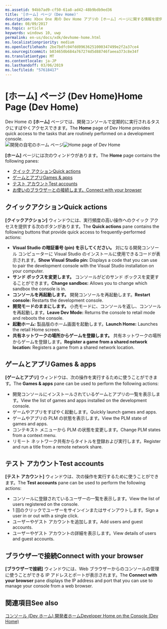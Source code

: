 ```yaml
---
ms.assetid: 94bb7ad9-cf50-61a8-ad42-48b9bdb9ed36
title: '[ホーム] ページ (Dev Home)'
description: Xbox One 用の Dev Home アプリの [ホーム] ページに関する情報を提供します。
ms.date: 08/09/2017
ms.topic: article
keywords: windows 10, uwp
permalink: en-us/docs/xdk/devhome-home.html
ms.localizationpriority: medium
ms.openlocfilehash: 2be7bdfc04fdd09636251000347499e2f2a37ce4
ms.sourcegitcommit: b034650b684a767274d5d88746faeea373c8e34f
ms.translationtype: MT
ms.contentlocale: ja-JP
ms.lasthandoff: 03/06/2019
ms.locfileid: "57618417"
---
```

# <a name="home-page-dev-home"></a><span data-ttu-id="4c07e-104">[ホーム] ページ (Dev Home)</span><span class="sxs-lookup"><span data-stu-id="4c07e-104">Home Page (Dev Home)</span></span>
   
  
<span data-ttu-id="4c07e-105">Dev Home の **[ホーム]** ページでは、開発コンソールで定期的に実行されるタスクにすばやくアクセスできます。</span><span class="sxs-lookup"><span data-stu-id="4c07e-105">The **Home** page of Dev Home provides quick access to the tasks that are routinely performed on a development console.</span></span>   
 <span data-ttu-id="4c07e-106">![開発の自宅のホーム ページ](images/devhome_home.png)</span><span class="sxs-lookup"><span data-stu-id="4c07e-106">![Home page of Dev Home](images/devhome_home.png)</span></span>   
  
<span data-ttu-id="4c07e-107">**[ホーム]** ページには次のウィンドウがあります。</span><span class="sxs-lookup"><span data-stu-id="4c07e-107">The **Home** page contains the following panes:</span></span>   
 
   *  [<span data-ttu-id="4c07e-108">クイック アクション</span><span class="sxs-lookup"><span data-stu-id="4c07e-108">Quick actions</span></span>](#ID4EEB)  
   *  [<span data-ttu-id="4c07e-109">ゲームとアプリ</span><span class="sxs-lookup"><span data-stu-id="4c07e-109">Games & apps</span></span>](#ID4EPC)  
   *  [<span data-ttu-id="4c07e-110">テスト アカウント</span><span class="sxs-lookup"><span data-stu-id="4c07e-110">Test accounts</span></span>](#ID4EQD)  
   *  [<span data-ttu-id="4c07e-111">お使いのブラウザーとの接続します。</span><span class="sxs-lookup"><span data-stu-id="4c07e-111">Connect with your browser</span></span>](#ID4EFE)  

 
<a id="ID4EEB"></a>

   

## <a name="quick-actions"></a><span data-ttu-id="4c07e-112">クイックアクション</span><span class="sxs-lookup"><span data-stu-id="4c07e-112">Quick actions</span></span>  
   
  
<span data-ttu-id="4c07e-113">**[クイックアクション]** ウィンドウには、実行頻度の高い操作へのクイック アクセスを提供する次のボタンがあります。</span><span class="sxs-lookup"><span data-stu-id="4c07e-113">The **Quick actions** pane contains the following buttons that provide quick access to frequently-performed actions:</span></span>   
 
   *  <span data-ttu-id="4c07e-114">**Visual Studio の暗証番号 (pin) を示してください。** 対になる開発コンソール コンピューターに Visual Studio のインストールに使用できるコードが表示されます。</span><span class="sxs-lookup"><span data-stu-id="4c07e-114">**Show Visual Studio pin:** Displays a code that you can use to pair the development console with the Visual Studio installation on your computer.</span></span>   
   *  <span data-ttu-id="4c07e-115">**サンド ボックスを変更します。** コンソールがどのサンド ボックスを変更することができます。</span><span class="sxs-lookup"><span data-stu-id="4c07e-115">**Change sandbox:** Allows you to change which sandbox the console is in.</span></span>   
   *  <span data-ttu-id="4c07e-116">**コンソールを再起動します。** 開発コンソールを再起動します。</span><span class="sxs-lookup"><span data-stu-id="4c07e-116">**Restart console:** Restarts the development console.</span></span>   
   *  <span data-ttu-id="4c07e-117">**開発モードのままにします。** 小売モードに、コンソールを返し、コンソールを再起動します。</span><span class="sxs-lookup"><span data-stu-id="4c07e-117">**Leave Dev Mode:** Returns the console to retail mode and reboots the console.</span></span>   
   *  <span data-ttu-id="4c07e-118">**起動ホーム:** 製品版のホーム画面を起動します。</span><span class="sxs-lookup"><span data-stu-id="4c07e-118">**Launch Home:** Launches the retail Home screen.</span></span>   
   *  <span data-ttu-id="4c07e-119">**共有ネットワークの場所からゲームを登録します。** 共有ネットワークの場所からゲームを登録します。</span><span class="sxs-lookup"><span data-stu-id="4c07e-119">**Register a game from a shared network location:** Registers a game from a shared network location.</span></span>   

  
<a id="ID4EPC"></a>

   

## <a name="games--apps"></a><span data-ttu-id="4c07e-120">ゲームとアプリ</span><span class="sxs-lookup"><span data-stu-id="4c07e-120">Games & apps</span></span>   
   
  
<span data-ttu-id="4c07e-121">**[ゲームとアプリ]** ウィンドウは、次の操作を実行するために使うことができます。</span><span class="sxs-lookup"><span data-stu-id="4c07e-121">The **Games & apps** pane can be used to perform the following actions:</span></span>   
 
   *  <span data-ttu-id="4c07e-122">開発コンソールにインストールされているゲームとアプリの一覧を表示します。</span><span class="sxs-lookup"><span data-stu-id="4c07e-122">View the list of games and apps installed on the development console.</span></span>  
   *  <span data-ttu-id="4c07e-123">ゲームやアプリをすばやく起動します。</span><span class="sxs-lookup"><span data-stu-id="4c07e-123">Quickly launch games and apps.</span></span>  
   *  <span data-ttu-id="4c07e-124">ゲームやアプリの PLM の状態を表示します。</span><span class="sxs-lookup"><span data-stu-id="4c07e-124">View the PLM state of games and apps.</span></span>  
   *  <span data-ttu-id="4c07e-125">コンテキスト メニューから PLM の状態を変更します。</span><span class="sxs-lookup"><span data-stu-id="4c07e-125">Change PLM states from a context menu.</span></span>  
   *  <span data-ttu-id="4c07e-126">リモート ネットワーク共有からタイトルを登録および実行します。</span><span class="sxs-lookup"><span data-stu-id="4c07e-126">Register and run a title from a remote network share.</span></span>

  
<a id="ID4EQD"></a>

   

## <a name="test-accounts"></a><span data-ttu-id="4c07e-127">テスト アカウント</span><span class="sxs-lookup"><span data-stu-id="4c07e-127">Test accounts</span></span>  
   
  
<span data-ttu-id="4c07e-128">**[テスト アカウント]** ウィンドウは、次の操作を実行するために使うことができます。</span><span class="sxs-lookup"><span data-stu-id="4c07e-128">The **Test accounts** pane can be used to perform the following actions:</span></span>   
 
   *  <span data-ttu-id="4c07e-129">コンソールに登録されているユーザーの一覧を表示します。</span><span class="sxs-lookup"><span data-stu-id="4c07e-129">View the list of users registered on the console.</span></span>  
   *  <span data-ttu-id="4c07e-130">1 回のクリックでユーザーをサインインまたはサインアウトします。</span><span class="sxs-lookup"><span data-stu-id="4c07e-130">Sign a user in or out with a single click.</span></span>  
   *  <span data-ttu-id="4c07e-131">ユーザーやゲスト アカウントを追加します。</span><span class="sxs-lookup"><span data-stu-id="4c07e-131">Add users and guest accounts.</span></span>  
   *  <span data-ttu-id="4c07e-132">ユーザーやゲスト アカウントの詳細を表示します。</span><span class="sxs-lookup"><span data-stu-id="4c07e-132">View details of users and guest accounts.</span></span>  

  
<a id="ID4EFE"></a>

   

## <a name="connect-with-your-browser"></a><span data-ttu-id="4c07e-133">ブラウザーで接続</span><span class="sxs-lookup"><span data-stu-id="4c07e-133">Connect with your browser</span></span>  
   
  
<span data-ttu-id="4c07e-134">**[ブラウザーで接続]** ウィンドウには、Web ブラウザーからのコンソールの管理に使うことができる IP アドレスとポートが表示されます。</span><span class="sxs-lookup"><span data-stu-id="4c07e-134">The **Connect with your browser** pane displays the IP address and port that you can use to manage your console from a web browser.</span></span>   
  
<a id="ID4EPE"></a>

   

## <a name="see-also"></a><span data-ttu-id="4c07e-135">関連項目</span><span class="sxs-lookup"><span data-stu-id="4c07e-135">See also</span></span>  
 [<span data-ttu-id="4c07e-136">コンソール (Dev ホーム) 開発者ホーム</span><span class="sxs-lookup"><span data-stu-id="4c07e-136">Developer Home on the Console (Dev Home)</span></span>](dev-home.md)

  